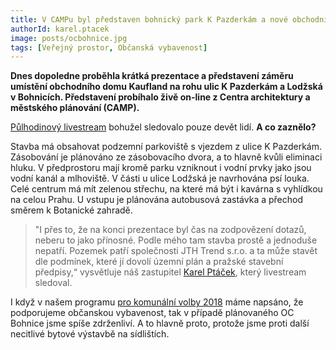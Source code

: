 ```yaml
---
title: V CAMPu byl představen bohnický park K Pazderkám a nové obchodní centrum. Potřebujeme ho?
authorId: karel.ptacek
image: posts/ocbohnice.jpg
tags: [Veřejný prostor, Občanská vybavenost]
---
```


**Dnes dopoledne proběhla krátká prezentace a představení záměru umístění obchodního domu Kaufland na rohu ulic K Pazderkám a Lodžská v Bohnicích. Představení probíhalo živě on-line z Centra architektury a městského plánování (CAMP).**

[Půlhodinový livestream](https://vimeo.com/510650412/a386b247c0?fbclid=IwAR1xg-kENPh6j-1EZ9ogBPz9YaKJAc_HRpp0GD1uAqW3uoZr8f59p_23uic) bohužel sledovalo pouze devět lidí. **A co zaznělo?**

Stavba má obsahovat podzemní parkoviště s vjezdem z ulice K Pazderkám. Zásobování je plánováno ze zásobovacího dvora, a to hlavně kvůli eliminaci hluku. V předprostoru mají kromě parku vzniknout i vodní prvky jako jsou vodní kanál a mlhoviště. V části u ulice Lodžská je navrhována psí louka. Celé centrum má mít zelenou střechu, na které má být i kavárna s  vyhlídkou na celou Prahu. U vstupu je plánována autobusová zastávka a přechod směrem k Botanické zahradě.

>"I přes to, že na konci prezentace byl čas na zodpovězení dotazů, neberu to jako přínosné. Podle mého tam stavba prostě a jednoduše nepatří. Pozemek patří společnosti JTH Trend s.r.o. a ta může stavět dle podmínek, které jí dovolí územní plán a pražské stavební předpisy,“ vysvětluje náš zastupitel [Karel Ptáček](https://praha8.pirati.cz/lide/karel-ptacek.html), který livestream sledoval.

I když v našem programu [pro komunální volby 2018](https://praha8.pirati.cz/program/) máme napsáno, že podporujeme občanskou vybavenost, tak v případě plánovaného OC Bohnice jsme spíše zdrženliví. A to hlavně proto, protože jsme proti další necitlivé bytové výstavbě na sídlištích. 
